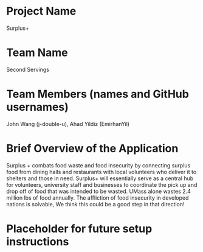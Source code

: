 # Project Name
Surplus+
# Team Name
Second Servings
# Team Members (names and GitHub usernames)
John Wang (j-double-u), Ahad Yildiz (EmirhanYil)
# Brief Overview of the Application
Surplus + combats food waste and food insecurity by connecting surplus food from dining halls and restaurants with local volunteers who deliver it to shelters and those in need. Surplus+ will essentially serve as a central hub for volunteers, university staff and businesses to coordinate the pick up and drop off of food that was intended to be wasted. UMass alone wastes 2.4 million lbs of food annually. The affliction of food insecurity in developed nations is solvable, We think this could be a good step in that direction!

# Placeholder for future setup instructions
